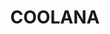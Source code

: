 ---
lastmod: '2025-04-06T06:05:21+00:00'
latitude: -27.418572
layout: suburb
longitude: 152.438771
postcode: '4311'
state: QLD
title: COOLANA
url: /qld/coolana/
---